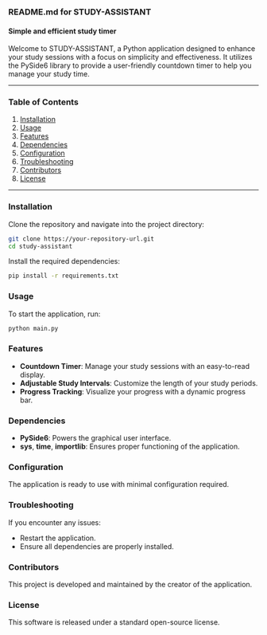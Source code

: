 ### README.md for STUDY-ASSISTANT

#### Simple and efficient study timer

Welcome to STUDY-ASSISTANT, a Python application designed to enhance your study sessions with a focus on simplicity and effectiveness. It utilizes the PySide6 library to provide a user-friendly countdown timer to help you manage your study time.

---

### Table of Contents
1. [Installation](#installation)
2. [Usage](#usage)
3. [Features](#features)
4. [Dependencies](#dependencies)
5. [Configuration](#configuration)
6. [Troubleshooting](#troubleshooting)
7. [Contributors](#contributors)
8. [License](#license)

---

### Installation

Clone the repository and navigate into the project directory:
```bash
git clone https://your-repository-url.git
cd study-assistant
```

Install the required dependencies:
```bash
pip install -r requirements.txt
```

### Usage

To start the application, run:
```bash
python main.py
```

### Features

- **Countdown Timer**: Manage your study sessions with an easy-to-read display.
- **Adjustable Study Intervals**: Customize the length of your study periods.
- **Progress Tracking**: Visualize your progress with a dynamic progress bar.

### Dependencies

- **PySide6**: Powers the graphical user interface.
- **sys**, **time**, **importlib**: Ensures proper functioning of the application.

### Configuration

The application is ready to use with minimal configuration required.

### Troubleshooting

If you encounter any issues:
- Restart the application.
- Ensure all dependencies are properly installed.

### Contributors

This project is developed and maintained by the creator of the application.

### License

This software is released under a standard open-source license.